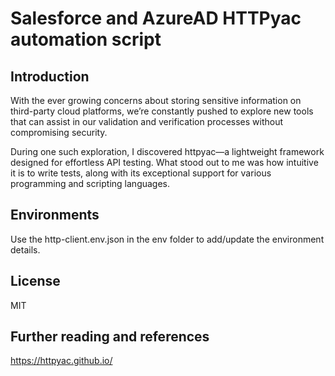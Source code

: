 # Salesforce and AzureAD HTTPyac automation script


## Introduction

With the ever growing concerns about storing sensitive information on third-party cloud platforms, we’re constantly pushed to explore new tools that can assist in our validation and verification processes without compromising security.

During one such exploration, I discovered httpyac—a lightweight framework designed for effortless API testing. What stood out to me was how intuitive it is to write tests, along with its exceptional support for various programming and scripting languages.

## Environments

Use the http-client.env.json in the env folder to add/update the environment details. 

## License

MIT
## Further reading and references
https://httpyac.github.io/
